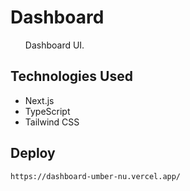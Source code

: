 # Dashboard
   <ul> 
     Dashboard UI.
  </ul> 
  
## Technologies Used
 - Next.js
 - TypeScript
 - Tailwind CSS
 
 ## Deploy
 > <ul> 
    https://dashboard-umber-nu.vercel.app/
  </ul>
  
  

